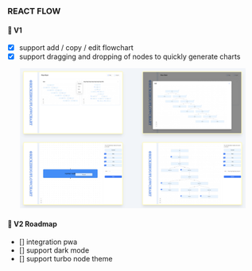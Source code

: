 ### REACT FLOW

#### 🌟 V1

- [x] support add / copy / edit flowchart
- [x] support dragging and dropping of nodes to quickly generate charts

<div style="text-align: center;">
 <img src="./preview/v1/v1.png" width="90%" />
</div>


#### 🌈 V2 Roadmap

- [] integration pwa
- [] support dark mode
- [] support turbo node theme
